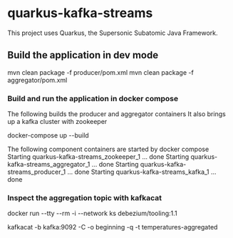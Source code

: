# quarkus-kafka-streams

This project uses Quarkus, the Supersonic Subatomic Java Framework.

## Build the application in dev mode
mvn clean package -f producer/pom.xml
mvn clean package -f aggregator/pom.xml


### Build and run the application in docker compose
The following builds the producer and aggregator containers
It also brings up a kafka cluster with zookeeper

docker-compose up --build

The following component containers are started by docker compose 
Starting quarkus-kafka-streams_zookeeper_1  ... done
Starting quarkus-kafka-streams_aggregator_1 ... done
Starting quarkus-kafka-streams_producer_1   ... done
Starting quarkus-kafka-streams_kafka_1      ... done




### Inspect the aggregation topic with kafkacat

docker run --tty --rm -i --network ks debezium/tooling:1.1

kafkacat -b kafka:9092 -C -o beginning -q -t temperatures-aggregated
